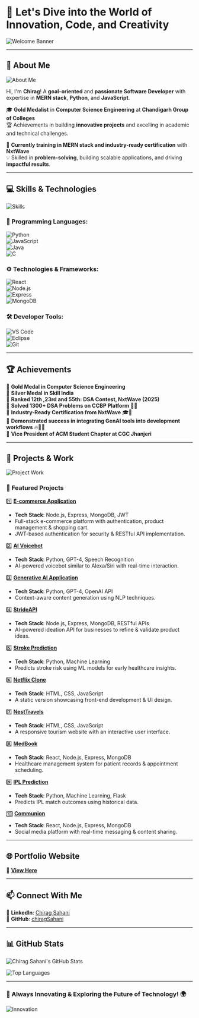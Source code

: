 # 🌟 Let's Dive into the World of Innovation, Code, and Creativity  

![Welcome Banner](https://user-images.githubusercontent.com/74038190/212748842-9fcbad5b-6173-4175-8a61-521f3dbb7514.gif)  

---

## 🌟 About Me  

![About Me](https://res.cloudinary.com/dlyctssmy/image/upload/c_fit,h_469,w_434/v1735753291/WhatsApp_Image_2024-04-16_at_21.54.47_758a24ea_ya4kl8.jpg)  

Hi, I'm **Chirag**! A **goal-oriented** and **passionate Software Developer** with expertise in **MERN stack**, **Python**, and **JavaScript**.  

🎓 **Gold Medalist** in **Computer Science Engineering** at **Chandigarh Group of Colleges**  
🏆 Achievements in building **innovative projects** and excelling in academic and technical challenges.  

🔧 **Currently training in MERN stack and industry-ready certification** with **NxtWave**  
💡 Skilled in **problem-solving**, building scalable applications, and driving **impactful results**.  

---

## 💻 Skills & Technologies 
![Skills](https://user-images.githubusercontent.com/74038190/213910845-af37a709-8995-40d6-be59-724526e3c3d7.gif)

### 🎯 Programming Languages:  
![Python](https://img.shields.io/badge/-Python-3776AB?style=flat&logo=python&logoColor=white)  
![JavaScript](https://img.shields.io/badge/-JavaScript-F7DF1E?style=flat&logo=javascript&logoColor=black)  
![Java](https://img.shields.io/badge/-Java-007396?style=flat&logo=java&logoColor=white)  
![C](https://img.shields.io/badge/-C-A8B9CC?style=flat&logo=c&logoColor=white)  

### ⚙️ Technologies & Frameworks:  
![React](https://img.shields.io/badge/-React-61DAFB?style=flat&logo=react&logoColor=black)  
![Node.js](https://img.shields.io/badge/-Node.js-339933?style=flat&logo=node.js&logoColor=white)  
![Express](https://img.shields.io/badge/-Express-000000?style=flat&logo=express&logoColor=white)  
![MongoDB](https://img.shields.io/badge/-MongoDB-47A248?style=flat&logo=mongodb&logoColor=white)  

### 🛠 Developer Tools:  
![VS Code](https://img.shields.io/badge/-VS%20Code-007ACC?style=flat&logo=visualstudiocode&logoColor=white)  
![Eclipse](https://img.shields.io/badge/-Eclipse-2C2255?style=flat&logo=eclipse&logoColor=white)  
![Git](https://img.shields.io/badge/-Git-F05032?style=flat&logo=git&logoColor=white)  

---

## 🏆 Achievements  

🥇 **Gold Medal in Computer Science Engineering**  
🥈 **Silver Medal in Skill India**  
🎯 **Ranked 12th ,23rd and 55th: DSA Contest, NxtWave (2025)**  
📌 **Solved 1300+ DSA Problems on CCBP Platform** 🔢💡  
📜 **Industry-Ready Certification from NxtWave** 🎓🚀  
🤖 **Demonstrated success in integrating GenAI tools into development workflows** 🔥🧠🤯  
💼 **Vice President of ACM Student Chapter at CGC Jhanjeri**  

---

## 🚀 Projects & Work 

![Project Work](https://user-images.githubusercontent.com/74038190/229223263-cf2e4b07-2615-4f87-9c38-e37600f8381a.gif)  

### 🌟 Featured Projects  

1️⃣ **[E-commerce Application](https://chiragtech.ccbp.tech/)**  
   - **Tech Stack**: Node.js, Express, MongoDB, JWT  
   - Full-stack e-commerce platform with authentication, product management & shopping cart.  
   - JWT-based authentication for security & RESTful API implementation.  

2️⃣ **[AI Voicebot](https://github.com/chiragSahani/AI_Voice_Alexa.git)**  
   - **Tech Stack**: Python, GPT-4, Speech Recognition  
   - AI-powered voicebot similar to Alexa/Siri with real-time interaction.  

3️⃣ **[Generative AI Application](https://aichiragbot.ccbp.tech/)**  
   - **Tech Stack**: Python, GPT-4, OpenAI API  
   - Context-aware content generation using NLP techniques.  

4️⃣ **[StrideAPI](https://strideapi.wegic.app/)**  
   - **Tech Stack**: Node.js, Express, MongoDB, RESTful APIs  
   - AI-powered ideation API for businesses to refine & validate product ideas.  

5️⃣ **[Stroke Prediction](https://github.com/chiragSahani/Heart_disease.git)**  
   - **Tech Stack**: Python, Machine Learning  
   - Predicts stroke risk using ML models for early healthcare insights.  

6️⃣ **[Netflix Clone](https://netchir95.ccbp.tech/)**  
   - **Tech Stack**: HTML, CSS, JavaScript  
   - A static version showcasing front-end development & UI design.  

7️⃣ **[NestTravels](https://nesttravels.ccbp.tech/)**  
   - **Tech Stack**: HTML, CSS, JavaScript  
   - A responsive tourism website with an interactive user interface.  

8️⃣ **[MedBook](https://medbookchirag.netlify.app/)**  
   - **Tech Stack**: React, Node.js, Express, MongoDB  
   - Healthcare management system for patient records & appointment scheduling.  

9️⃣ **[IPL Prediction](https://github.com/chiragSahani/iplPredictor.git)**  
   - **Tech Stack**: Python, Machine Learning, Flask  
   - Predicts IPL match outcomes using historical data.  

🔟 **[Communion](https://communionchirag.netlify.app/)**  
   - **Tech Stack**: React, Node.js, Express, MongoDB  
   - Social media platform with real-time messaging & content sharing.  

---

## 🌐 Portfolio Website  
🔗 **[View Here](https://chiragsahni093.netlify.app/)**  

---

## 📫 Connect With Me  

🔹 **LinkedIn**: [Chirag Sahani](https://www.linkedin.com/in/chiragsahani/)  
🔹 **GitHub**: [chiragSahani](https://github.com/chiragSahani)  

---

## 📊 GitHub Stats

![Chirag Sahani's GitHub Stats](https://github-readme-stats.vercel.app/api?username=chiragSahani&show_icons=true&theme=radical)

![Top Languages](https://github-readme-stats.vercel.app/api/top-langs/?username=chiragSahani&layout=compact&theme=radical)

---

### 🚀 Always Innovating & Exploring the Future of Technology! 🌍  
![Innovation](https://user-images.githubusercontent.com/74038190/212750999-42ff8a64-dad8-4772-9648-849968543991.gif)
